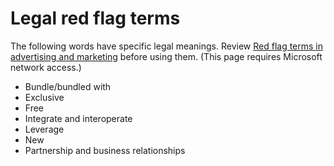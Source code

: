 # Legal red flag terms

The following words have specific legal meanings. Review [Red flag terms in advertising and marketing](https://microsoft.sharepoint.com/sites/lcaweb/Home/Marketing/Marketing-and-Advertising-Content/Red-Flag-Terms) before using them. (This page requires Microsoft network access.)

  - Bundle/bundled with
  - Exclusive
  - Free
  - Integrate and interoperate 
  - Leverage
  - New
  - Partnership and business relationships
